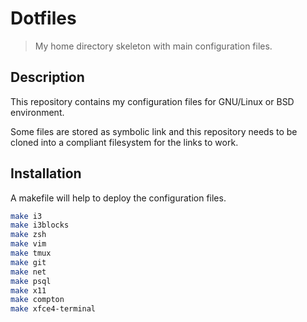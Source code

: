 Dotfiles
========

> My home directory skeleton with main configuration files.

Description
-----------

This repository contains my configuration files for GNU/Linux or BSD
environment.

Some files are stored as symbolic link and this repository needs to be
cloned into a compliant filesystem for the links to work.

Installation
------------

A makefile will help to deploy the configuration files.

```sh
make i3
make i3blocks
make zsh
make vim
make tmux
make git
make net
make psql
make x11
make compton
make xfce4-terminal
```

